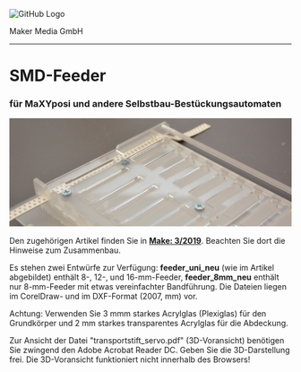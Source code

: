 ![GitHub Logo](http://www.heise.de/make/icons/make_logo.png)

Maker Media GmbH

***

# SMD-Feeder

### für MaXYposi und andere Selbstbau-Bestückungsautomaten

![Picture](https://github.com/MakeMagazinDE/SMD-Feeder/blob/master/feeder_aufm.JPG)

Den zugehörigen Artikel finden Sie in **[Make: 3/2019](https://shop.heise.de/katalog/make-03-2019)**.
Beachten Sie dort die Hinweise zum Zusammenbau.

Es stehen zwei Entwürfe zur Verfügung: **feeder_uni_neu** (wie im Artikel abgebildet) enthält 8-, 12-, und 16-mm-Feeder, **feeder_8mm_neu** enthält nur 8-mm-Feeder mit etwas vereinfachter Bandführung. Die Dateien liegen im CorelDraw- und im DXF-Format (2007, mm) vor.

Achtung: Verwenden Sie 3 mmm starkes Acrylglas (Plexiglas) für den Grundkörper und 2 mm starkes transparentes Acrylglas für die Abdeckung.

Zur Ansicht der Datei "transportstift_servo.pdf" (3D-Voransicht) benötigen Sie zwingend den Adobe Acrobat Reader DC. Geben Sie die 3D-Darstellung frei. Die 3D-Voransicht funktioniert nicht innerhalb des Browsers!
